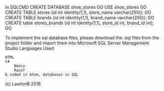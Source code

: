 
In SQLCMD
CREATE DATABASE shoe_stores
GO
USE shoe_stores
GO
CREATE TABLE stores (id int identity(1,1), store_name varchar(255));
GO
CREATE TABLE brands (id int identity(1,1), brand_name varchar(255));
GO
CREATE table stores_brands (id int identity(1,1), store_id int, brand_id int);
GO

To implement the sql database files, please download the .sql files from the project folder and import them into Microsoft SQL Server Management Studio
Languages Used

    HTML
    C#
        Nancy
        Razor
    & coded in Atom, databases in SQL

(c) LawtonB 2016
